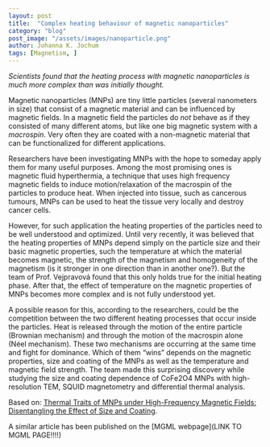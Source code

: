 ```yaml
---
layout: post
title:  "Complex heating behaviour of magnetic nanoparticles"
category: "blog"
post_image: "/assets/images/nanoparticle.png" 
author: Johanna K. Jochum  
tags: [Magnetism, ]  
---
```

*Scientists found that the heating process with magnetic nanoparticles  is much more complex than was initially thought.*

Magnetic nanoparticles (MNPs) are tiny little particles (several nanometers in size) that consist of a magnetic material and can be influenced by magnetic fields. In a magnetic field the particles do *not* behave as if they consisted of many different atoms, but like one big magnetic system with a *macrospin*. Very often they are coated with a non-magnetic material that can be functionalized for different applications. 

Researchers have been investigating MNPs with the hope to someday apply them for many useful purposes. Among the most promising ones is magnetic fluid hyperthermia,  a technique that uses high frequency magnetic fields to induce motion/relaxation of the macrospin of the particles to produce heat. When injected into tissue, such as cancerous tumours, MNPs can be used to heat the tissue very locally and destroy cancer cells.

 However, for such application the heating properties of the particles need to be well understood and optimized. 
Until very recently, it was believed that the heating properties of MNPs depend simply on the particle size and their basic magnetic properties, such the temperature at which the material becomes magnetic, the strength of the magnetism and homogeneity of the magnetism (is it stronger in one direction than in another one?).
But the team of Prof. Vejpravová found that this only holds true for the initial heating phase.  After that,  the effect of temperature on the magnetic properties of MNPs becomes more complex and is not fully understood yet. 

A possible reason for this, according to the researchers, could be the competition between the two different heating processes that occur inside the particles. Heat is released through the motion of the entire particle (Brownian mechanism) and through the motion of the macrospin alone (Néel mechanism). These two mechanisms are occurring at the same time and fight for dominance. Which of them “wins” depends on the magnetic properties, size and coating of the MNPs as well as the temperature and magnetic field strength. 
The team made this surprising discovery while studying the size and coating dependence of CoFe2O4 MNPs with high-resolution TEM, SQUID magnetometry and differential thermal analysis.

Based on: [Thermal Traits of MNPs under High-Frequency Magnetic Fields: Disentangling the Effect of Size and Coating](https://www.mdpi.com/2079-4991/11/3/797/htm).

 A similar article has been published on the [MGML webpage](LINK TO MGML PAGE!!!!)
